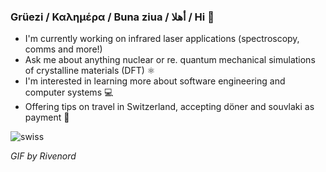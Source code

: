 ### Grüezi / Καλημέρα / Buna ziua / أهلا / Hi 👋

- I'm currently working on infrared laser applications (spectroscopy, comms and more!) 
- Ask me about anything nuclear or re. quantum mechanical simulations of crystalline materials (DFT) ⚛️
- I'm interested in learning more about software engineering and computer systems 💻
- Offering tips on travel in Switzerland, accepting döner and souvlaki as payment 🌯
<!--
**v1thesource/v1thesource** is a ✨ _special_ ✨ repository because its `README.md` (this file) appears on your GitHub profile.

Here are some ideas to get you started:

- 🔭 I’m currently working on ...
- 🌱 I’m currently learning ...
- 👯 I’m looking to collaborate on ...
- 🤔 I’m looking for help with ...
- 💬 Ask me about ...
- 📫 How to reach me: ...
- 😄 Pronouns: ...
- ⚡ Fun fact: ...
-->


![swiss](https://user-images.githubusercontent.com/11030857/136159889-3f8be7ab-72be-4b5c-9371-75e385ff2e7d.gif)

_GIF by Rivenord_

